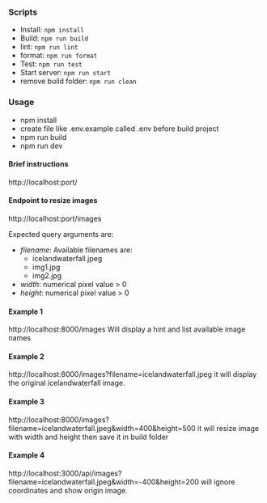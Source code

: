 ### Scripts

- Install: `npm install`
- Build: `npm run build`
- lint: `npm run lint`
- format: `npm run format`
- Test: `npm run test`
- Start server: `npm run start`
- remove build folder: `npm run clean`

### Usage

- npm install
- create file like .env.example called .env before build project
- npm run build
- npm run dev

#### Brief instructions

http://localhost:port/

#### Endpoint to resize images

http://localhost:port/images

Expected query arguments are:

- _filename_: Available filenames are:
  - icelandwaterfall.jpeg
  - img1.jpg
  - img2.jpg
- _width_: numerical pixel value > 0
- _height_: numerical pixel value > 0

#### Example 1

http://localhost:8000/images
Will display a hint and list available image names

#### Example 2

http://localhost:8000/images?filename=icelandwaterfall.jpeg
it will display the original icelandwaterfall image.

#### Example 3

http://localhost:8000/images?filename=icelandwaterfall.jpeg&width=400&height=500
it will resize image with width and height then save it in build folder

#### Example 4

http://localhost:3000/api/images?filename=icelandwaterfall.jpeg&width=-400&height=200
will ignore coordinates and show origin image.
